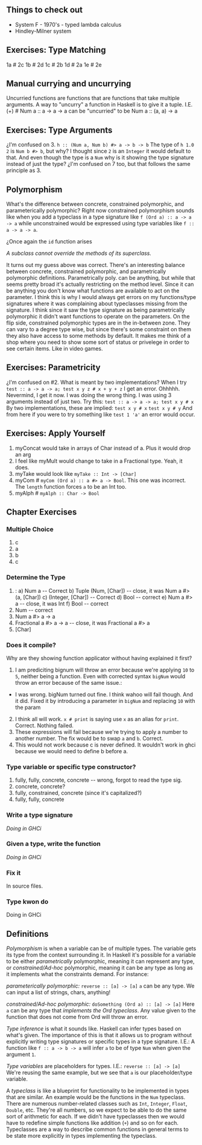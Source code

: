 ## Things to check out
- System F - 1970's - typed lambda calculus
- Hindley-Milner system

## Exercises: Type Matching
1a # 2c
1b # 2d
1c # 2b
1d # 2a
1e # 2e

## Manual currying and uncurrying
Uncurried functions are functions that are functions that take multiple arguments.
A way to "uncurry" a function in Haskell is to give it a tuple.
I.E. (+) # Num a :: a -> a -> a can be "uncurried" to be Num a :: (a, a) -> a

## Exercises: Type Arguments
¿I'm confused on 3.
`h :: (Num a, Num b) #> a -> b -> b`
The type of `h 1.0 2` is `Num b #> b`, but why?
I thought since `2` is an `Integer` it would default to that.
And even though the type is a `Num` why is it showing the type signature instead of just the type?
¿I'm confused on 7 too, but that follows the same principle as 3.

## Polymorphism
What's the difference between concrete, constrained polymorphic, and parameterically polymorphic?
Right now constrained polymorphism sounds like when you add a typeclass in a type signature like `f (Ord a) :: a -> a -> a` while unconstrained would be expressed using type variables like `f :: a -> a -> a`.

¿Once again the `id` function arises

_A subclass cannot override the methods of its superclass._

It turns out my guess above was correct. There's an interesting balance between concrete, constrained polymorphic, and parametrically polymorphic definitions. Parametrically poly. can be anything, but while that seems pretty broad it's actually restricting on the method level. Since it can be anything you don't know what functions are available to act on the parameter.
I think this is why I would always get errors on my functions/type signatures where it was complaining about typeclasses missing from the signature. I think since it saw the type signature as being parametrically polymorphic it didn't want functions to operate on the parameters.
On the flip side, constrained polymorphic types are in the in-between zone. They can vary to a degree type wise, but since there's some constraint on them they also have access to some methods by default.
It makes me think of a shop where you need to show some sort of status or privelege in order to see certain items. Like in video games.

## Exercises: Parametricity
¿I'm confused on #2. What is meant by two implementations?
When I try `test :: a -> a -> a; test x y z # x + y + z` I get an error.
Ohhhhh. Nevermind, I get it now. I was doing the wrong thing.
I was using 3 arguments instead of just two.
Try this: `test :: a -> a -> a; test x y # x`
By two implementations, these are implied:
`test x y # x`
`test x y # y`
And from here if you were to try something like `test 1 'a'` an error would occur.

## Exercises: Apply Yourself
1. myConcat would take in arrays of Char instead of a. Plus it would drop an arg
2. I feel like myMult would change to take in a Fractional type. Yeah, it does.
3. myTake would look like `myTake :: Int -> [Char]`
4. myCom # `myCom (Ord a) :: a #> a -> Bool`. This one was incorrect. The `length` function forces `a` to be an Int too.
5. myAlph # `myAlph :: Char -> Bool`

## Chapter Exercises
### Multiple Choice
1. c
2. a
3. b
4. c

### Determine the Type
1. :
  a) Num a -- Correct
  b) Tuple (Num, [Char]) -- close, it was Num a #> (a, [Char])
  c) (Integer, [Char]) -- Correct
  d) Bool -- correct
  e) Num a #> a -- close, it was Int
  f) Bool -- correct
2. Num -- correct
3. Num a #> a -> a
4. Fractional a #> a -> a -- close, it was Fractional a #> a
5. [Char]

### Does it compile?
Why are they showing function applicator without having explained it first?
1. I am prediciting bignum will throw an error because we're applying `10` to `5`, neither being a function. Even with corrected syntax `bigNum` would throw an error because of the same issue.:
  - I was wrong. bigNum turned out fine. I think wahoo will fail though. And it did. Fixed it by introducing a parameter in `bigNum` and replacing `10` with the param
2. I think all will work. `x # print` is saying use `x` as an alias for `print`. Correct. Nothing failed.
3. These expressions will fail because we're trying to apply a number to another number. The fix would be to swap `a` and `b`. Correct.
4. This would not work because c is never defined. It wouldn't work in ghci because we would need to define b before a.

### Type variable or specific type constructor?
1. fully, fully, concrete, concrete -- wrong, forgot to read the type sig.
2. concrete, concrete?
3. fully, constrained, concrete (since it's capitalized?)
4. fully, fully, concrete

### Write a type signature
*Doing in GHCi*

### Given a type, write the function
*Doing in GHCi*

### Fix it
In source files.

### Type kwon do
Doing in GHCi


## Definitions
_Polymorphism_ is when a variable can be of multiple types. The variable gets its type from the context surrounding it.
In Haskell it's possible for a variable to be either *parametrically* polymorphic, meaning it can represent any type, or *constrained/Ad-hoc* polymorphic, meaning it can be any type as long as it implements what the constraints demand.
For instance:

*parameterically polymorphic:*
`reverse :: [a] -> [a]`
`a` can be any type. We can input a list of strings, chars, anything!

*constrained/Ad-hoc polymorphic:*
`doSomething (Ord a) :: [a] -> [a]`
Here `a` can be any type that *implements the Ord typeclass*. Any value given to the function that does not come from Ord will throw an error.

_Type inference_ is what it sounds like. Haskell can infer types based on what's given. The importance of this is that it allows us to program without explicitly writing type signatures or specific types in a type signature.
I.E.:
A function like `f :: a -> b -> a` will infer `a` to be of type `Num` when given the argument `1`.

_Type variables_ are placeholders for types. I.E.:
`reverse :: [a] -> [a]`
We're reusing the same example, but we see that `a` is our placeholder/type variable.

A _typeclass_ is like a blueprint for functionality to be implemented in types that are similar. An example would be the functions in the `Num` typeclass. There are numerous number-related classes such as `Int`, `Integer`, `Float`, `Double`, etc. They're all numbers, so we expect to be able to do the same sort of arithmetic for each. If we didn't have typeclasses then we would have to redefine simple functions like addition (`+`) and so on for each. Typeclasses are a way to describe common functions in general terms to be state more explicitly in types implementing the typeclass.
